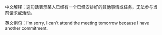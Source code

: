 中文解释：这句话表示某人已经有一个已经安排好的其他事情或任务，无法参与当前请求或活动。

英文例句：I'm sorry, I can't attend the meeting tomorrow because I have another commitment.